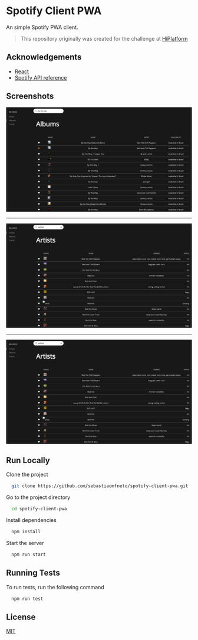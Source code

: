 # Spotify Client PWA

An simple Spotify PWA client.

> This repository originally was created for the challenge at [HiPlatform](https://github.com/HiPlatform)

## Acknowledgements

- [React](https://reactjs.org/docs/getting-started.html)
- [Spotify API reference](https://beta.developer.spotify.com/documentation/web-api/reference/search/search/)

## Screenshots

![App Screenshot](./docs/screenshot-1.png)

---

![App Screenshot](./docs/screenshot-2.png)

---

![App Screenshot](./docs/screenshot-2.png)

## Run Locally

Clone the project

```bash
  git clone https://github.com/sebastiaomfneto/spotify-client-pwa.git
```

Go to the project directory

```bash
  cd spotify-client-pwa
```

Install dependencies

```bash
  npm install
```

Start the server

```bash
  npm run start
```

## Running Tests

To run tests, run the following command

```bash
  npm run test
```

## License

[MIT](https://choosealicense.com/licenses/mit/)
